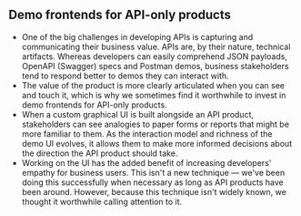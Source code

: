 ## Demo frontends for API-only products

- One of the big challenges in developing APIs is capturing and communicating their business value. APIs are, by their nature, technical artifacts. Whereas developers can easily comprehend JSON payloads, OpenAPI (Swagger) specs and Postman demos, business stakeholders tend to respond better to demos they can interact with.
- The value of the product is more clearly articulated when you can see and touch it, which is why we sometimes find it worthwhile to invest in demo frontends for API-only products.
- When a custom graphical UI is built alongside an API product, stakeholders can see analogies to paper forms or reports that might be more familiar to them. As the interaction model and richness of the demo UI evolves, it allows them to make more informed decisions about the direction the API product should take.
- Working on the UI has the added benefit of increasing developers' empathy for business users. This isn't a new technique — we've been doing this successfully when necessary as long as API products have been around. However, because this technique isn't widely known, we thought it worthwhile calling attention to it.
